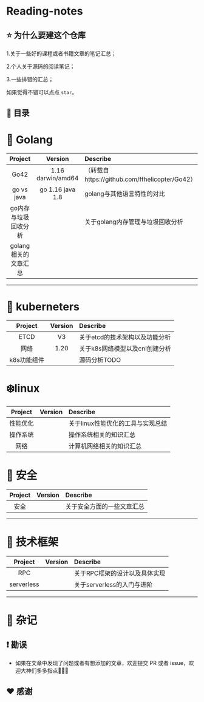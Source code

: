 # Reading-notes

## ⭐️ 为什么要建这个仓库

1.关于一些好的课程或者书籍文章的笔记汇总；

2.个人关于源码的阅读笔记；

3.一些排错的汇总；

如果觉得不错可以点点 `star`。

## 📖 目录


# 🐳 Golang

|       Project        |      Version       | Describe                                       |
| :------------------: | :----------------: | :--------------------------------------------- |
|         Go42         | 1.16 darwin/amd64  | （转载自https://github.com/ffhelicopter/Go42） |
|     go vs  java      | go  1.16  java 1.8 | golang与其他语言特性的对比                     |
| go内存与垃圾回收分析 |                    | 关于golang内存管理与垃圾回收分析               |
| golang相关的文章汇总 |                    |                                                |




----------------------------

# 🍉 kuberneters


|   Project   | Version | Describe                       |
| :---------: | :-----: | :----------------------------- |
|    ETCD     |   V3    | 关于etcd的技术架构以及功能分析 |
|    网络     |  1.20   | 关于k8s网络模型以及cni创建分析 |
| k8s功能组件 |         | 源码分析TODO                   |



# ❄️linux


| Project  | Version | Describe                          |
| :------: | :-----: | :-------------------------------- |
| 性能优化 |         | 关于linux性能优化的工具与实现总结 |
| 操作系统 |         | 操作系统相关的知识汇总            |
|   网络   |         | 计算机网络相关的知识汇总          |



# 🚀 安全

| Project | Version | Describe                   |
| :-----: | :-----: | :------------------------- |
|  安全   |         | 关于安全方面的一些文章汇总 |

-------

# 📱 技术框架



| Project | Version | Describe                      |
| :-----: | :-----: | :---------------------------- |
|   RPC   |         | 关于RPC框架的设计以及具体实现 |
|   serverless   |         | 关于serverless的入门与进阶 |

----------------------------




# 📝 杂记




## ❗️ 勘误

+ 如果在文章中发现了问题或者有想添加的文章，欢迎提交 PR 或者 issue，欢迎大神们多多指点🙏🙏🙏


## ♥️ 感谢

